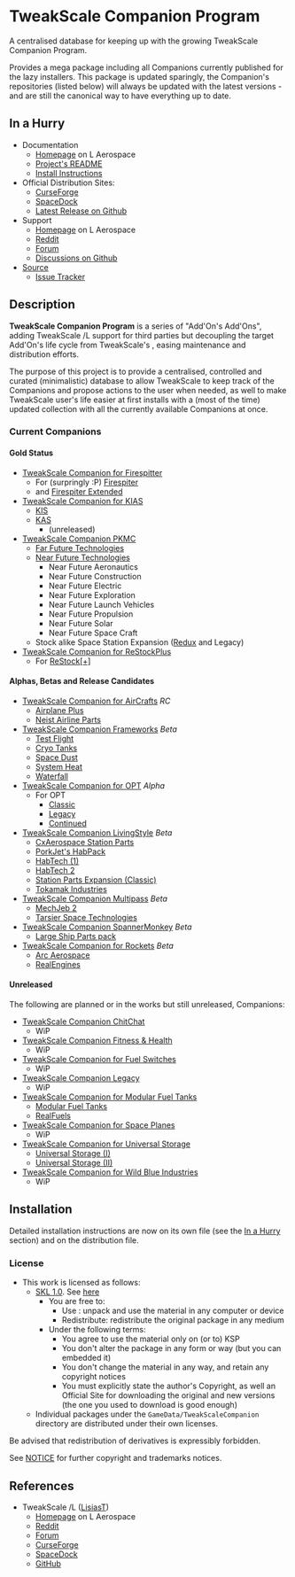 # TweakScale Companion Program

A centralised database for keeping up with the growing TweakScale Companion Program.

Provides a mega package including all Companions currently published for the lazy installers. This package is updated sparingly, the Companion's repositories (listed below) will always be updated with the latest versions - and are still the canonical way to have everything up to date.

## In a Hurry

* Documentation
	+ [Homepage](http://ksp.lisias.net/add-ons/TweakScaleCompanion/) on L Aerospace
	+ [Project's README](https://github.com/TweakScale/Companion/blob/master/README.md)
	+ [Install Instructions](https://github.com/TweakScale/Companion/blob/master/INSTALL.md)
* Official Distribution Sites:
	+ [CurseForge](https://www.curseforge.com/kerbal/ksp-mods/tweakscale-companion)
	+ [SpaceDock](https://spacedock.info/mod/3202/TweakScale%20Companion)
	+ [Latest Release on Github](https://github.com/TweakScale/Companion/releases)
* Support
	+ [Homepage](http://ksp.lisias.net/add-ons/TweakScaleCompanion/Support/) on L Aerospace
	+ [Reddit](https://www.reddit.com/r/TweakScale/)
	+ [Forum](https://forum.kerbalspaceprogram.com/index.php?/topic/192216-*)
	+ [Discussions on Github](https://github.com/TweakScale/Companion/discussions/categories/support)
* [Source](https://github.com/TweakScale/Companion)
	+ [Issue Tracker](https://github.com/TweakScale/Companion/issues)

## Description

**TweakScale Companion Program** is a series of "Add'On's Add'Ons", adding TweakScale /L support for third parties but decoupling the target Add'On's life cycle from TweakScale's , easing maintenance and distribution efforts.

The purpose of this project is to provide a centralised, controlled and curated (minimalistic) database to allow TweakScale to keep track of the Companions and propose actions to the user when needed, as well to make TweakScale user's life easier at first installs with a (most of the time) updated collection with all the currently available Companions at once.

### Current Companions

#### Gold Status

* [TweakScale Companion for Firespitter](https://github.com/TweakScale/Companion_FS)
	+ For (surpringly :P) [Firespiter](https://forum.kerbalspaceprogram.com/index.php?/topic/22583-*/)
	+ and [Firespiter Extended](https://forum.kerbalspaceprogram.com/index.php?/topic/184773-*/)
* [TweakScale Companion for KIAS](https://github.com/TweakScale/Companion_KIAS)
	+ [KIS](https://forum.kerbalspaceprogram.com/index.php?/topic/149848-*)
	+ [KAS](https://forum.kerbalspaceprogram.com/index.php?/topic/142594-*)
		- (unreleased)
* [TweakScale Companion PKMC](https://github.com/TweakScale/Companion_PKMC)
	+ [Far Future Technologies](https://forum.kerbalspaceprogram.com/index.php?/topic/199070-*/) 
	+ [Near Future Technologies](https://forum.kerbalspaceprogram.com/index.php?/topic/155465-*/)
		- Near Future Aeronautics
		- Near Future Construction
		- Near Future Electric
		- Near Future Exploration
		- Near Future Launch Vehicles
		- Near Future Propulsion
		- Near Future Solar
		- Near Future Space Craft
	+ Stock alike Space Station Expansion ([Redux](https://forum.kerbalspaceprogram.com/index.php?/topic/170211-*/) and Legacy)
* [TweakScale Companion for ReStockPlus](https://github.com/TweakScale/Companion_ReStockPlus)
	+ For [ReStock[+]](https://forum.kerbalspaceprogram.com/index.php?/topic/182679-*/)

#### Alphas, Betas and Release Candidates

* [TweakScale Companion for AirCrafts](https://github.com/TweakScale/Companion_AirCrafts) *RC*
	- [Airplane Plus](https://forum.kerbalspaceprogram.com/topic/140262-14x-18x-airplane-plus-r264-fixed-issuesgithub-is-up-to-date-dec-21-2019/)
	- [Neist Airline Parts](https://forum.kerbalspaceprogram.com/topic/174152-wip-neist-airliner-parts/)
* [TweakScale Companion Frameworks](https://github.com/TweakScale/Companion_Frameworks) *Beta*
	+ [Test Flight](https://forum.kerbalspaceprogram.com/index.php?/topic/99043-*/)
	+ [Cryo Tanks](https://forum.kerbalspaceprogram.com/index.php?/topic/195042-*/)
	+ [Space Dust](https://forum.kerbalspaceprogram.com/index.php?/topic/197723-*/)
	+ [System Heat](https://forum.kerbalspaceprogram.com/index.php?/topic/193909-*/)
	+ [Waterfall](https://forum.kerbalspaceprogram.com/index.php?/topic/196309-*/)
* [TweakScale Companion for OPT](https://github.com/TweakScale/Companion_OPT) *_Alpha_*
	+ For OPT
		- [Classic](https://forum.kerbalspaceprogram.com/index.php?/topic/87956-*/)
		- [Legacy](https://forum.kerbalspaceprogram.com/index.php?/topic/173833-*/)
		- [Continued](https://forum.kerbalspaceprogram.com/index.php?/topic/196187-*/) 
* [TweakScale Companion LivingStyle](https://github.com/TweakScale/Companion_LivingStyle) *Beta*
	+ [CxAerospace Station Parts](https://forum.kerbalspaceprogram.com/index.php?/topic/138910-*/) 
	+ [PorkJet's HabPack](https://forum.kerbalspaceprogram.com/index.php?/topic/58534-*/)
	+ [HabTech (1)](https://forum.kerbalspaceprogram.com/index.php?/topic/133501-*/)
	+ [HabTech 2](https://forum.kerbalspaceprogram.com/index.php?/topic/133501-*/)
	+ [Station Parts Expansion (Classic)](https://forum.kerbalspaceprogram.com/index.php?/topic/155480-*/)
	+ [Tokamak Industries](https://forum.kerbalspaceprogram.com/index.php?/topic/163166-*/) 
* [TweakScale Companion Multipass](https://github.com/TweakScale/Companion_Multipass) *Beta*
	+ [MechJeb 2 ](https://forum.kerbalspaceprogram.com/index.php?/topic/154834-*/)
	+ [Tarsier Space Technologies](https://forum.kerbalspaceprogram.com/index.php?/topic/154853-*/)
* [TweakScale Companion SpannerMonkey](https://github.com/TweakScale/Companion_SMCE) *Beta*
	+ [Large Ship Parts pack](https://forum.kerbalspaceprogram.com/index.php?/topic/155992-*/) 
* [TweakScale Companion for Rockets](https://github.com/TweakScale/Companion_Rockets) *Beta*
	+ [Arc Aerospace](https://forum.kerbalspaceprogram.com/index.php?/topic/165224-*/)
	+ [RealEngines](https://forum.kerbalspaceprogram.com/index.php?/topic/154624-*/)


#### Unreleased

The following are planned or in the works but still unreleased, Companions:

* [TweakScale Companion ChitChat](https://github.com/TweakScale/Companion_ChitChat/)
	- WiP 
* [TweakScale Companion Fitness & Health](https://github.com/TweakScale/Companion_FitAndHealth/)
	- WiP 
* [TweakScale Companion for Fuel Switches](https://github.com/TweakScale/Companion_FuelSwitches/)
	- WiP 
* [TweakScale Companion Legacy](https://github.com/TweakScale/Companion_Legacy/)
	- WiP 
* [TweakScale Companion for Modular Fuel Tanks](https://github.com/TweakScale/Companion_MFT/releases)
	- [Modular Fuel Tanks](https://forum.kerbalspaceprogram.com/index.php?/topic/58235-*/)
	- [RealFuels](https://forum.kerbalspaceprogram.com/index.php?/topic/58236-*) 
* [TweakScale Companion for Space Planes](https://github.com/TweakScale/Companion_SpacePlanes/)
	- WiP 
* [TweakScale Companion for Universal Storage](https://github.com/TweakScale/Companion_US/)
	- [Universal Storage (I)](https://forum.kerbalspaceprogram.com/index.php?/topic/68043-universal-storage/)
	- [Universal Storage (II)](https://forum.kerbalspaceprogram.com/index.php?/topic/177385-universal-storage-ii/)
* [TweakScale Companion for Wild Blue Industries](https://github.com/TweakScale/Companion_WBI/)
	- WiP 


## Installation

Detailed installation instructions are now on its own file (see the [In a Hurry](#in-a-hurry) section) and on the distribution file.

### License

* This work is licensed as follows:
	+ [SKL 1.0](https://ksp.lisias.net/SKL-1_0.txt). See [here](./LICENSE.SKL-1_0)
		+ You are free to:
			- Use : unpack and use the material in any computer or device
			- Redistribute: redistribute the original package in any medium
		+ Under the following terms:
			- You agree to use the material only on (or to) KSP
			- You don't alter the package in any form or way (but you can embedded it)
			- You don't change the material in any way, and retain any copyright notices
			- You must explicitly state the author's Copyright, as well an Official Site for downloading the original and new versions (the one you used to download is good enough)
	+ Individual packages under the `GameData/TweakScaleCompanion` directory are distributed under their own licenses.

Be advised that redistribution of derivatives is expressibly forbidden.

See [NOTICE](./NOTICE) for further copyright and trademarks notices.


## References

* TweakScale /L ([LisiasT](https://forum.kerbalspaceprogram.com/index.php?/profile/187168-lisias/))
	+ [Homepage](http://ksp.lisias.net/add-ons/TweakScale) on L Aerospace
	+ [Reddit](https://www.reddit.com/r/TweakScale/)
	+ [Forum](https://forum.kerbalspaceprogram.com/index.php?/topic/179030-*/)
	+ [CurseForge](https://kerbal.curseforge.com/projects/tweakscale)
	+ [SpaceDock](https://spacedock.info/mod/127/TweakScale)
	+ [GitHub](https://github.com/TweakScale/TweakScale)
